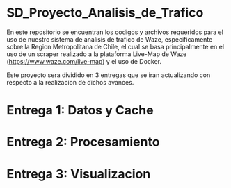 # SD_Proyecto_Analisis_de_Trafico
En este repositorio se encuentran los codigos y archivos requeridos para el uso de nuestro sistema de analisis de trafico de Waze, especificamente sobre la Region Metropolitana de Chile, el cual se basa principalmente en el uso de un scraper realizado a la plataforma Live-Map de Waze (https://www.waze.com/live-map) y el uso de Docker.

Este proyecto sera dividido en 3 entregas que se iran actualizando con respecto a la realizacion de dichos avances.

# Entrega 1: Datos y Cache

# Entrega 2: Procesamiento

# Entrega 3: Visualizacion
